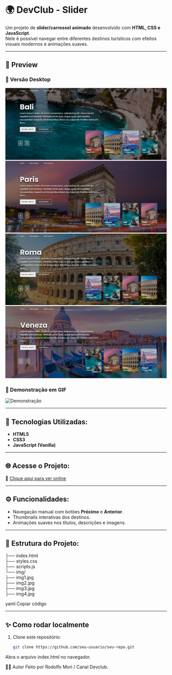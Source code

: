 # 🌍 DevClub - Slider

Um projeto de **slider/carrossel animado** desenvolvido com **HTML, CSS e JavaScript**.  
Nele é possível navegar entre diferentes destinos turísticos com efeitos visuais modernos e animações suaves.

---

## 📸 Preview

### 🔹 Versão Desktop
<div>
  <img src="./img/image-bali.PNG">
  <img src="./img/image-paris.PNG">
  <img src="./img/image-roma.PNG">
  <img src="./img/image-veneza.PNG">
</div>

### 🔹 Demonstração em GIF
![Demonstração](./img/Slider-gif.gif)

---

## 🚀 Tecnologias Utilizadas:

- **HTML5**
- **CSS3**
- **JavaScript (Vanilla)**

---

## 🌐 Acesse o Projeto:

🔗 [Clique aqui para ver online](https://seu-usuario.github.io/seu-repo/)

---

## ⚙️ Funcionalidades:

- Navegação manual com botões **Próximo** e **Anterior**.
- Thumbnails interativas dos destinos.  
- Animações suaves nos títulos, descrições e imagens.  

---

## 📂 Estrutura do Projeto:

├── index.html
<br>
├── styles.css
<br>
├── scripts.js
<br>
└── img/
  <br>
  ├── img1.jpg 
  <br>
  ├── img2.jpg
  <br>
  ├── img3.jpg
  <br>
  ├── img4.jpg

yaml
Copiar código

---

## ✨ Como rodar localmente

1. Clone este repositório:
   ```bash
   git clone https://github.com/seu-usuario/seu-repo.git
Abra o arquivo index.html no navegador.

👨‍💻 Autor
Feito por Rodolfo Mori / Canal Devclub.

